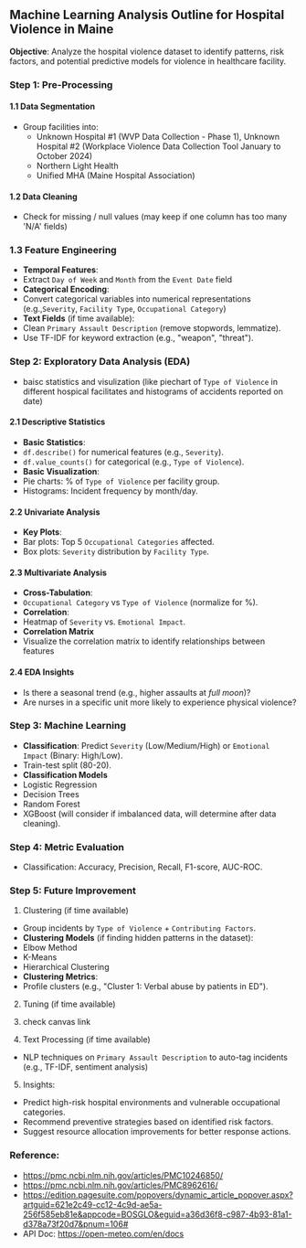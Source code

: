 ## **Machine Learning Analysis Outline for Hospital Violence in Maine**
**Objective**: Analyze the hospital violence dataset to identify patterns, risk factors, and potential predictive models for violence in healthcare facility.

### **Step 1: Pre-Processing**
#### **1.1 Data Segmentation**
- Group facilities into:  
  - Unknown Hospital #1 (WVP Data Collection - Phase 1), Unknown Hospital #2 (Workplace Violence Data Collection Tool January to October 2024) 
  - Northern Light Health
  - Unified MHA (Maine Hospital Association)

#### **1.2 Data Cleaning**
- Check for missing / null values (may keep if one column has too many 'N/A' fields)

### **1.3 Feature Engineering**
- **Temporal Features**:
- Extract `Day of Week` and `Month` from the `Event Date` field
- **Categorical Encoding**:
- Convert categorical variables into numerical representations (e.g.,`Severity`, `Facility Type`, `Occupational Category`)
- **Text Fields** (if time available):
- Clean `Primary Assault Description` (remove stopwords, lemmatize).
- Use TF-IDF for keyword extraction (e.g., "weapon", "threat").

### **Step 2: Exploratory Data Analysis (EDA)**
- baisc statistics and visulization (like piechart of `Type of Violence` in different hospical facilitates and histograms of accidents reported on date)
#### **2.1 Descriptive Statistics**
- **Basic Statistics**:
- `df.describe()` for numerical features (e.g., `Severity`).
- `df.value_counts()` for categorical (e.g., `Type of Violence`).
- **Basic Visualization**:
- Pie charts: % of `Type of Violence` per facility group.
- Histograms: Incident frequency by month/day.

#### **2.2 Univariate Analysis**
- **Key Plots**:
- Bar plots: Top 5 `Occupational Categories` affected.
- Box plots: `Severity` distribution by `Facility Type`.

#### **2.3 Multivariate Analysis**
- **Cross-Tabulation**:
- `Occupational Category` vs `Type of Violence` (normalize for %).
- **Correlation**:
- Heatmap of `Severity` vs. `Emotional Impact`.
- **Correlation Matrix**
- Visualize the correlation matrix to identify relationships between features

#### **2.4 EDA Insights**
- Is there a seasonal trend (e.g., higher assaults at *full moon*)?
- Are nurses in a specific unit more likely to experience physical violence?


### **Step 3: Machine Learning**
- **Classification**: Predict `Severity` (Low/Medium/High) or `Emotional Impact` (Binary: High/Low).
- Train-test split (80-20).
- **Classification Models**
- Logistic Regression
- Decision Trees
- Random Forest
- XGBoost (will consider if imbalanced data, will determine after data cleaning).

### **Step 4: Metric Evaluation**
- Classification: Accuracy, Precision, Recall, F1-score, AUC-ROC.

### **Step 5: Future Improvement**
1. Clustering (if time available)
- Group incidents by `Type of Violence` + `Contributing Factors`.
- **Clustering Models** (if finding hidden patterns in the dataset):
- Elbow Method
- K-Means
- Hierarchical Clustering
- **Clustering Metrics**:
- Profile clusters (e.g., "Cluster 1: Verbal abuse by patients in ED").

2. Tuning (if time available)

3. check canvas link

4. Text Processing (if time available)
- NLP techniques on `Primary Assault Description` to auto-tag incidents (e.g., TF-IDF, sentiment analysis)

5. Insights:
- Predict high-risk hospital environments and vulnerable occupational categories.
- Recommend preventive strategies based on identified risk factors.
- Suggest resource allocation improvements for better response actions.

### Reference: 
- https://pmc.ncbi.nlm.nih.gov/articles/PMC10246850/
- https://pmc.ncbi.nlm.nih.gov/articles/PMC8962616/
- https://edition.pagesuite.com/popovers/dynamic_article_popover.aspx?artguid=621e2c49-cc12-4c9d-ae5a-256f585eb81e&appcode=BOSGLO&eguid=a36d36f8-c987-4b93-81a1-d378a73f20d7&pnum=106#
- API Doc: https://open-meteo.com/en/docs